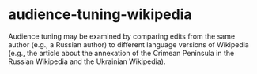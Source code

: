 # audience-tuning-wikipedia
Audience tuning may be examined by comparing edits from the same author (e.g., a Russian author) to different language versions of Wikipedia (e.g., the article about the annexation of the Crimean Peninsula in the Russian Wikipedia and the Ukrainian Wikipedia).
